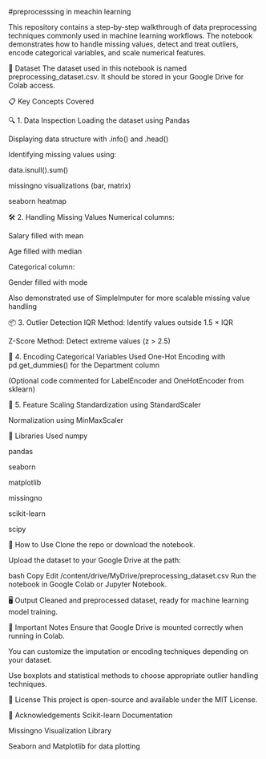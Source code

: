 #preprocesssing in meachin learning

This repository contains a step-by-step walkthrough of data preprocessing techniques commonly used in machine learning workflows. The notebook demonstrates how to handle missing values, detect and treat outliers, encode categorical variables, and scale numerical features.

📁 Dataset
The dataset used in this notebook is named preprocessing_dataset.csv. It should be stored in your Google Drive for Colab access.

📋 Key Concepts Covered


🔍 1. Data Inspection
Loading the dataset using Pandas

Displaying data structure with .info() and .head()

Identifying missing values using:

data.isnull().sum()

missingno visualizations (bar, matrix)

seaborn heatmap

🛠️ 2. Handling Missing Values
Numerical columns:

Salary filled with mean

Age filled with median

Categorical column:

Gender filled with mode

Also demonstrated use of SimpleImputer for more scalable missing value handling

📦 3. Outlier Detection
IQR Method: Identify values outside 1.5 × IQR

Z-Score Method: Detect extreme values (z > 2.5)

🔄 4. Encoding Categorical Variables
Used One-Hot Encoding with pd.get_dummies() for the Department column

(Optional code commented for LabelEncoder and OneHotEncoder from sklearn)

📏 5. Feature Scaling
Standardization using StandardScaler

Normalization using MinMaxScaler

🧪 Libraries Used
numpy

pandas

seaborn

matplotlib

missingno

scikit-learn

scipy

🚀 How to Use
Clone the repo or download the notebook.

Upload the dataset to your Google Drive at the path:

bash
Copy
Edit
/content/drive/MyDrive/preprocessing_dataset.csv
Run the notebook in Google Colab or Jupyter Notebook.

🖥️ Output
Cleaned and preprocessed dataset, ready for machine learning model training.

📌 Important Notes
Ensure that Google Drive is mounted correctly when running in Colab.

You can customize the imputation or encoding techniques depending on your dataset.

Use boxplots and statistical methods to choose appropriate outlier handling techniques.

📄 License
This project is open-source and available under the MIT License.

🙌 Acknowledgements
Scikit-learn Documentation

Missingno Visualization Library

Seaborn and Matplotlib for data plotting
